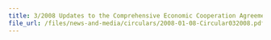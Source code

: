 ```yaml
---
title: 3/2008 Updates to the Comprehensive Economic Cooperation Agreement (CECA) between The Republic of India and the Republic of Singapore
file_url: /files/news-and-media/circulars/2008-01-08-Circular032008.pdf
---
```

